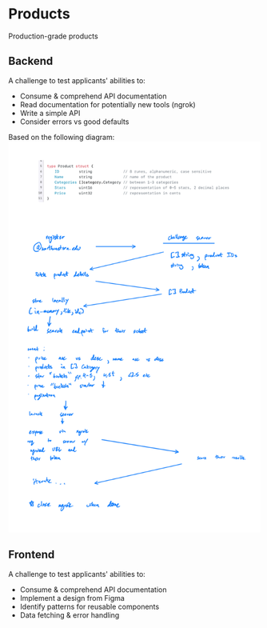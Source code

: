 # Products
Production-grade products

## Backend
A challenge to test applicants' abilities to:
- Consume & comprehend API documentation
- Read documentation for potentially new tools (ngrok)
- Write a simple API
- Consider errors vs good defaults

Based on the following diagram:
![Rough sketch of the challenge flow](xdocs/backend.png)

## Frontend
A challenge to test applicants' abilities to:
- Consume & comprehend API documentation
- Implement a design from Figma
- Identify patterns for reusable components
- Data fetching & error handling
